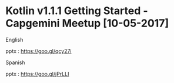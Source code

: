 # Kotlin v1.1.1 Getting Started - Capgemini Meetup [10-05-2017]

English

pptx : https://goo.gl/qcy27i

Spanish

pptx : https://goo.gl/jPrLLI
